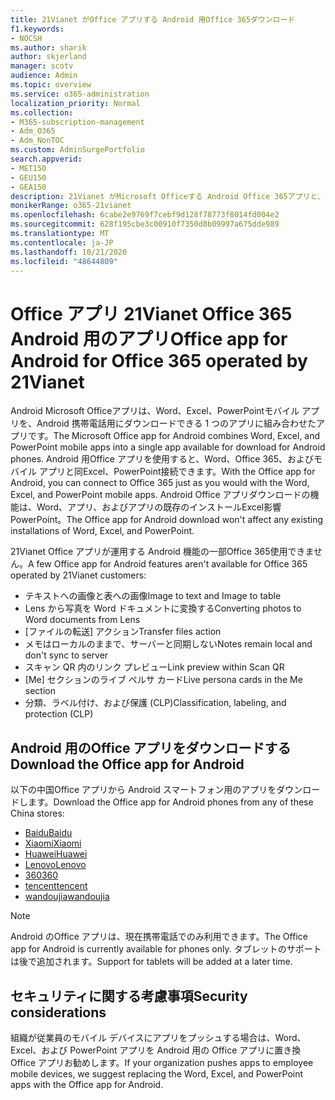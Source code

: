 ```yaml
---
title: 21Vianet がOffice アプリする Android 用Office 365ダウンロード
f1.keywords:
- NOCSH
ms.author: sharik
author: skjerland
manager: scotv
audience: Admin
ms.topic: overview
ms.service: o365-administration
localization_priority: Normal
ms.collection:
- M365-subscription-management
- Adm_O365
- Adm_NonTOC
ms.custom: AdminSurgePortfolio
search.appverid:
- MET150
- GEU150
- GEA150
description: 21Vianet がMicrosoft Officeする Android Office 365アプリと、中国の顧客向けアプリをダウンロードする方法について説明します。
monikerRange: o365-21vianet
ms.openlocfilehash: 6cabe2e9769f7cebf9d128f78773f8014fd004e2
ms.sourcegitcommit: 628f195cbe3c00910f7350d8b09997a675dde989
ms.translationtype: MT
ms.contentlocale: ja-JP
ms.lasthandoff: 10/21/2020
ms.locfileid: "48644809"
---
```

# <a name="office-app-for-android-for-office-365-operated-by-21vianet"></a><span data-ttu-id="e284c-103">Office アプリ 21Vianet Office 365 Android 用のアプリ</span><span class="sxs-lookup"><span data-stu-id="e284c-103">Office app for Android for Office 365 operated by 21Vianet</span></span>

<span data-ttu-id="e284c-104">Android Microsoft Officeアプリは、Word、Excel、PowerPointモバイル アプリを、Android 携帯電話用にダウンロードできる 1 つのアプリに組み合わせたアプリです。</span><span class="sxs-lookup"><span data-stu-id="e284c-104">The Microsoft Office app for Android combines Word, Excel, and PowerPoint mobile apps into a single app available for download for Android phones.</span></span> <span data-ttu-id="e284c-105">Android 用Office アプリを使用すると、Word、Office 365、およびモバイル アプリと同Excel、PowerPoint接続できます。</span><span class="sxs-lookup"><span data-stu-id="e284c-105">With the Office app for Android, you can connect to Office 365 just as you would with the Word, Excel, and PowerPoint mobile apps.</span></span> <span data-ttu-id="e284c-106">Android Office アプリダウンロードの機能は、Word、アプリ、およびアプリの既存のインストールExcel影響PowerPoint。</span><span class="sxs-lookup"><span data-stu-id="e284c-106">The Office app for Android download won't affect any existing installations of Word, Excel, and PowerPoint.</span></span>

<span data-ttu-id="e284c-107">21Vianet Office アプリが運用する Android 機能の一部Office 365使用できません。</span><span class="sxs-lookup"><span data-stu-id="e284c-107">A few Office app for Android features aren't available for Office 365 operated by 21Vianet customers:</span></span>

- <span data-ttu-id="e284c-108">テキストへの画像と表への画像</span><span class="sxs-lookup"><span data-stu-id="e284c-108">Image to text and Image to table</span></span> 
- <span data-ttu-id="e284c-109">Lens から写真を Word ドキュメントに変換する</span><span class="sxs-lookup"><span data-stu-id="e284c-109">Converting photos to Word documents from Lens</span></span> 
- <span data-ttu-id="e284c-110">[ファイルの転送] アクション</span><span class="sxs-lookup"><span data-stu-id="e284c-110">Transfer files action</span></span> 
- <span data-ttu-id="e284c-111">メモはローカルのままで、サーバーと同期しない</span><span class="sxs-lookup"><span data-stu-id="e284c-111">Notes remain local and don't sync to server</span></span>
- <span data-ttu-id="e284c-112">スキャン QR 内のリンク プレビュー</span><span class="sxs-lookup"><span data-stu-id="e284c-112">Link preview within Scan QR</span></span>
- <span data-ttu-id="e284c-113">[Me] セクションのライブ ペルサ カード</span><span class="sxs-lookup"><span data-stu-id="e284c-113">Live persona cards in the Me section</span></span>
- <span data-ttu-id="e284c-114">分類、ラベル付け、および保護 (CLP)</span><span class="sxs-lookup"><span data-stu-id="e284c-114">Classification, labeling, and protection (CLP)</span></span>


## <a name="download-the-office-app-for-android"></a><span data-ttu-id="e284c-115">Android 用のOffice アプリをダウンロードする</span><span class="sxs-lookup"><span data-stu-id="e284c-115">Download the Office app for Android</span></span>

<span data-ttu-id="e284c-116">以下の中国Office アプリから Android スマートフォン用のアプリをダウンロードします。</span><span class="sxs-lookup"><span data-stu-id="e284c-116">Download the Office app for Android phones from any of these China stores:</span></span>
- [<span data-ttu-id="e284c-117">Baidu</span><span class="sxs-lookup"><span data-stu-id="e284c-117">Baidu</span></span>](https://shouji.baidu.com/software/26842919.html)
- [<span data-ttu-id="e284c-118">Xiaomi</span><span class="sxs-lookup"><span data-stu-id="e284c-118">Xiaomi</span></span>](http://app.mi.com/details?id=com.microsoft.office.officehub&ref=search)
- [<span data-ttu-id="e284c-119">Huawei</span><span class="sxs-lookup"><span data-stu-id="e284c-119">Huawei</span></span>](https://appstore.huawei.com/app/C10888510)
- [<span data-ttu-id="e284c-120">Lenovo</span><span class="sxs-lookup"><span data-stu-id="e284c-120">Lenovo</span></span>](https://www.lenovomm.com/appdetail/com.microsoft.office.officehub/43003745)
- [<span data-ttu-id="e284c-121">360</span><span class="sxs-lookup"><span data-stu-id="e284c-121">360</span></span>](http://zhushou.360.cn/detail/index/soft_id/708682?recrefer=SE_D_office%20mobile)
- [<span data-ttu-id="e284c-122">tencent</span><span class="sxs-lookup"><span data-stu-id="e284c-122">tencent</span></span>](https://sj.qq.com/myapp/detail.htm?apkName=com.microsoft.office.officehub)
- [<span data-ttu-id="e284c-123">wandoujia</span><span class="sxs-lookup"><span data-stu-id="e284c-123">wandoujia</span></span>](https://www.wandoujia.com/apps/1502895)

> [!NOTE]
> <span data-ttu-id="e284c-124">Android のOffice アプリは、現在携帯電話でのみ利用できます。</span><span class="sxs-lookup"><span data-stu-id="e284c-124">The Office app for Android is currently available for phones only.</span></span> <span data-ttu-id="e284c-125">タブレットのサポートは後で追加されます。</span><span class="sxs-lookup"><span data-stu-id="e284c-125">Support for tablets will be added at a later time.</span></span> 


## <a name="security-considerations"></a><span data-ttu-id="e284c-126">セキュリティに関する考慮事項</span><span class="sxs-lookup"><span data-stu-id="e284c-126">Security considerations</span></span>

<span data-ttu-id="e284c-127">組織が従業員のモバイル デバイスにアプリをプッシュする場合は、Word、Excel、および PowerPoint アプリを Android 用の Office アプリに置き換Office アプリお勧めします。</span><span class="sxs-lookup"><span data-stu-id="e284c-127">If your organization pushes apps to employee mobile devices, we suggest replacing the Word, Excel, and PowerPoint apps with the Office app for Android.</span></span>  


